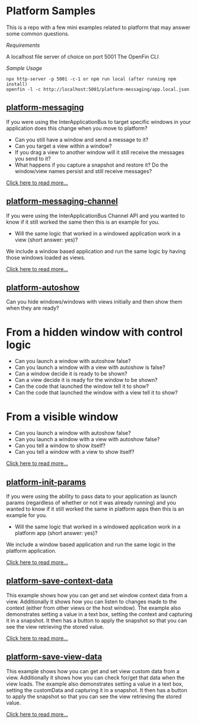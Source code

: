 # Platform Samples

This is a repo with a few mini examples related to platform that may answer some common questions.

_Requirements_

A localhost file server of choice on port 5001
The OpenFin CLI

_Sample Usage_

```
npx http-server -p 5001 -c-1 or npm run local (after running npm install)
openfin -l -c http://localhost:5001/platform-messaging/app.local.json
```

## [platform-messaging](platform-messaging/README.md)

If you were using the InterApplicationBus to target specific windows in your application does this change when you move to platform? 

* Can you still have a window and send a message to it? 
* Can you target a view within a window?
* If you drag a view to another window will it still receive the messages you send to it?
* What happens if you capture a snapshot and restore it? Do the window/view names persist and still receive messages? 

[Click here to read more...](platform-messaging/README.md)

## [platform-messaging-channel](platform-messaging-channel/README.md)

If you were using the InterApplicationBus Channel API and you wanted to know if it still worked the same then this is an example for you. 

* Will the same logic that worked in a windowed application work in a view (short answer: yes)? 

We include a window based application and run the same logic by having those windows loaded as views.

[Click here to read more...](platform-messaging-channel/README.md)

## [platform-autoshow](platform-autoshow/README.md)

Can you hide windows/windows with views initially and then show them when they are ready?

# From a hidden window with control logic

* Can you launch a window with autoshow false?
* Can you launch a window with a view with autoshow is false?
* Can a window decide it is ready to be shown?
* Can a view decide it is ready for the window to be shown?
* Can the code that launched the window tell it to show?
* Can the code that launched the window with a view tell it to show?

# From a visible window 

* Can you launch a window with autoshow false?
* Can you launch a window with a view with autoshow false?
* Can you tell a window to show itself?
* Can you tell a window with a view to show itself?

[Click here to read more...](platform-autoshow/README.md)

## [platform-init-params](platform-init-params/README.md)

If you were using the ability to pass data to your application as launch params (regardless of whether or not it was already running) and you wanted to know if it still worked the same in platform apps then this is an example for you. 

* Will the same logic that worked in a windowed application work in a platform app (short answer: yes)? 

We include a window based application and run the same logic in the platform application.

[Click here to read more...](platform-init-params/README.md)

## [platform-save-context-data](platform-save-context-data/)

This example shows how you can get and set window context data from a view. Additionally it shows how you can listen to changes made to the context (either from other views or the host window). The example also demonstrates setting a value in a text box, setting the context and capturing it in a snapshot. It then has a button to apply the snapshot so that you can see the view retrieving the stored value.

[Click here to read more...](platform-save-context-data/)

## [platform-save-view-data](platform-save-view-data/)

This example shows how you can get and set view custom data from a view. Additionally it shows how you can check for/get that data when the view loads. The example also demonstrates setting a value in a text box, setting the customData and capturing it in a snapshot. It then has a button to apply the snapshot so that you can see the view retrieving the stored value.

[Click here to read more...](platform-save-view-data/)
